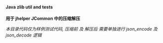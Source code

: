#### Java zlib util and tests

**用于 jhelper JCommon 中的压缩解压**

*本目录代码仅为样例测试代码, 压缩前   及  解压后 需要单独进行 json_encode 及 json_decode 逻辑*